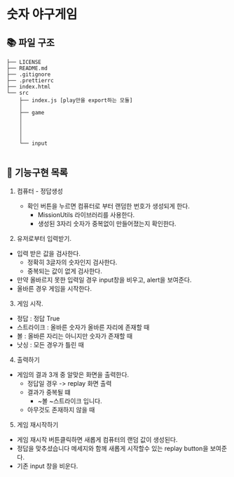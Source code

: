 # 숫자 야구게임

## 📚 파일 구조

```
├── LICENSE
├── README.md
├── .gitignore
├── .prettierrc
├── index.html
└── src
    ├── index.js [play만을 export하는 모듈]
    │
    ├── game
    │   
    │   
    │   
    │
    └── input 
        
```

## 🎯 기능구현 목록

1. 컴퓨터 - 정답생성
    - 확인 버튼을 누르면 컴퓨터로 부터 랜덤한 번호가 생성되게 한다.
        - MissionUtils 라이브러리를 사용한다.
        - 생성된 3자리 숫자가 중복없이 만들어졌는지 확인한다.

2. 유저로부터 입력받기.
  - 입력 받은 값을 검사한다.
      - 정확히 3글자의 숫자인지 검사한다.
      - 중복되는 값이 없게 검사한다.
  - 만약 올바르지 못한 입력일 경우 input창을 비우고, alert을 보여준다.
  - 올바른 경우 게임을 시작한다.
  
3. 게임 시작.
  - 정답 : 정답 True
  - 스트라이크 : 올바른 숫자가 올바른 자리에 존재할 때
  - 볼 : 올바른 자리는 아니지만 숫자가 존재할 때
  - 낫싱 : 모든 경우가 틀린 때

4. 출력하기
  - 게임의 결과 3개 중 알맞은 화면을 출력한다.
    - 정답일 경우 -> replay 화면 출력
    - 결과가 중복될 떄
        - ~볼 ~스트라이크 입니다.
    - 아무것도 존재하지 않을 때

5. 게임 재시작하기
  - 게임 재시작 버튼클릭하면 새롭게 컴퓨터의 랜덤 값이 생성된다.
  - 정답을 맞추셨습니다 메세지와 함께 새롭게 시작할수 있는 replay button을 보여준다.
  - 기존 input 창을 비운다.
